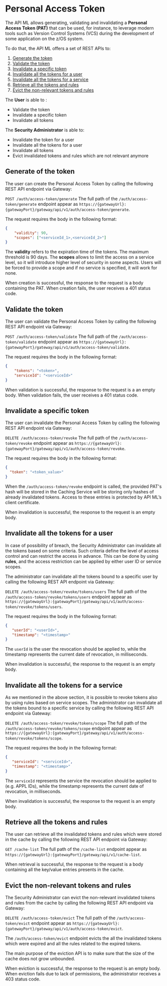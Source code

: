 # Personal Access Token

The API ML allows generating, validating and invalidating a **Personal Access Token (PAT)** that can be used, for instance, to leverage modern tools such as Version Control Systems (VCS) during
the development of some application on the z/OS system.

To do that, the API ML offers a set of REST APIs to:

1. [Generate the token](#generate-of-the-token)
2. [Validate the token](#validate-the-token)
3. [Invalidate a specific token](#invalidate-a-specific-token)
4. [Invalidate all the tokens for a user](#invalidate-all-the-tokens-for-a-user)
5. [Invalidate all the tokens for a service](#invalidate-all-the-tokens-for-a-service)
6. [Retrieve all the tokens and rules](#retrieve-all-the-tokens-and-rules)
7. [Evict the non-relevant tokens and rules](#evict-the-non-relevant-tokens-and-rules)

The **User** is able to :
* Validate the token
* Invalidate a specific token
* Invalidate all tokens

The **Security Administrator** is able to:
* Invalidate the token for a user
* Invalidate all the tokens for a user
* Invalidate all tokens
* Evict invalidated tokens and rules which are not relevant anymore

## Generate of the token

The user can create the Personal Access Token by calling the following REST API endpoint via Gateway:

`POST /auth/access-token/generate`
The full path of the `/auth/access-token/generate` endpoint appear as `https://{gatewayUrl}:{gatewayPort}/gateway/api/v1/auth/access-token/generate`.

The request requires the body in the following format:

```json
{
    "validity": 90,
    "scopes": ["<serviceId_1>,<serviceId_2>"]
}
```

The **validity** refers to the expiration time of the tokens. The maximum threshold is 90 days.
The **scopes** allows to limit the access on a service level, so it will introduce higher level of security in some aspects. Users will be forced to provide a scope and if no service is specified, it will work for none.

When creation is successful, the response to the request is a body containing the PAT. When creation fails, the user receives a 401 status code.

## Validate the token

The user can validate the Personal Access Token by calling the following REST API endpoint via Gateway:

`POST /auth/access-token/validate`
The full path of the `/auth/access-token/validate` endpoint appear as `https://{gatewayUrl}:{gatewayPort}/gateway/api/v1/auth/access-token/validate`.

The request requires the body in the following format:

```json
{
    "tokens": "<token>",
    "serviceId": "<serviceId>"
}
```

When validation is successful, the response to the request is a an empty body. When validation fails, the user receives a 401 status code.

## Invalidate a specific token

The user can invalidate the Personal Access Token by calling the following REST API endpoint via Gateway:

`DELETE /auth/access-token/revoke`
The full path of the `/auth/access-token/revoke` endpoint appear as `https://{gatewayUrl}:{gatewayPort}/gateway/api/v1/auth/access-token/revoke`.

The request requires the body in the following format:

```json
{
  "token": "<token_value>"
}
```

When the `/auth/access-token/revoke` endpoint is called, the provided PAT's hash will be stored in the Caching Service will be storing only hashes of already invalidated tokens. Access to these entries is protected by API ML’s client certificate.

When invalidation is successful, the response to the request is an empty body.

## Invalidate all the tokens for a user

In case of possibility of breach, the Security Administrator can invalidate all the tokens based on some criteria.
Such criteria define the level of access control and can restrict the access in advance. This can be done by using
**rules**, and the access restriction can be applied by either user ID or service scopes.

The administrator can invalidate all the tokens bound to a specific user by calling the following REST API endpoint via Gateway:

`DELETE /auth/access-token/revoke/tokens/users`
The full path of the `/auth/access-token/revoke/tokens/users` endpoint appear as `https://{gatewayUrl}:{gatewayPort}/gateway/api/v1/auth/access-token/revoke/tokens/users`.

The request requires the body in the following format:

```json
{
   "userId": "<userId>",
   "timestamp": "<timestamp>"
}
```

The `userId` is the user the revocation should be applied to, while the timestamp represents the current date of revocation, in milliseconds. 

When invalidation is successful, the response to the request is an empty body.

## Invalidate all the tokens for a service

As we mentioned in the above section, it is possible to revoke tokens also by using rules based on service scopes.
The administrator can invalidate all the tokens bound to a specific service by calling the following REST API endpoint via Gateway:

`DELETE /auth/access-token/revoke/tokens/scope`
The full path of the `/auth/access-token/revoke/tokens/scope` endpoint appear as `https://{gatewayUrl}:{gatewayPort}/gateway/api/v1/auth/access-token/revoke/tokens/scope`.

The request requires the body in the following format:

```json
{
   "serviceId": "<serviceId>",
   "timestamp": "<timestamp>"
}
```

The `serviceId` represents the service the revocation should be applied to (e.g. APPL IDs), while the timestamp represents the current date of revocation, in milliseconds.

When invalidation is successful, the response to the request is an empty body.

## Retrieve all the tokens and rules

The user can retrieve all the invalidated tokens and rules which were stored in the cache by calling the following REST API endpoint via Gateway:

`GET /cache-list`
The full path of the `/cache-list` endpoint appear as `https://{gatewayUrl}:{gatewayPort}/gateway/api/v1/cache-list`.

When retrieval is successful, the response to the request is a body containing all the key/value entries presents in the cache.

## Evict the non-relevant tokens and rules

The Security Administrator can evict the non-relevant invalidated tokens and rules from the cache by calling the following REST API endpoint via Gateway:

`DELETE /auth/access-token/evict`
The full path of the `/auth/access-token/evict` endpoint appear as `https://{gatewayUrl}:{gatewayPort}/gateway/api/v1/auth/access-token/evict`.

The `/auth/access-token/evict` endpoint evicts the all the invalidated tokens which were expired and all the rules related to the expired tokens.

The main purpose of the eviction API is to make sure that the size of the cache does not grow unbounded.

When eviction is successful, the response to the request is an empty body. When eviction fails due to lack of permissions, the administrator receives a 403 status code.
